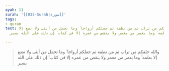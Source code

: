 ```yaml
---
ayah: 11
surah: '[[035-Surah|سورة]]'
tags:
- quran
text: والله خلقكم من تراب ثم من نطفة ثم جعلكم أزواجا ۚ وما تحمل من أنثى ولا تضع إلا
  بعلمه ۚ وما يعمر من معمر ولا ينقص من عمره إلا في كتاب ۚ إن ذلك على الله يسير

---
```

> والله خلقكم من تراب ثم من نطفة ثم جعلكم أزواجا ۚ وما تحمل من أنثى ولا تضع إلا بعلمه ۚ وما يعمر من معمر ولا ينقص من عمره إلا في كتاب ۚ إن ذلك على الله يسير
